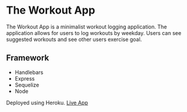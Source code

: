 # The Workout App

The Workout App is a minimalist workout logging application. The application allows for users to log workouts by weekday. Users can see suggested workouts and see other users exercise goal. 

## Framework
* Handlebars
* Express
* Sequelize
* Node

Deployed using Heroku. [Live App](https://the-workout.herokuapp.com/)
